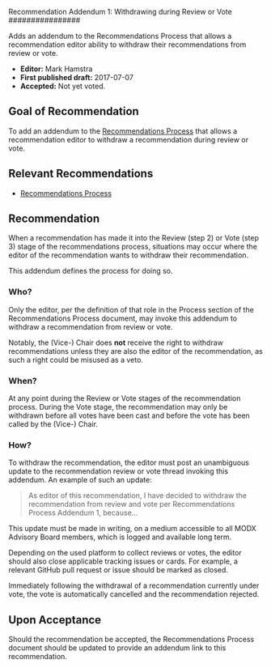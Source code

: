 Recommendation Addendum 1: Withdrawing during Review or Vote
################

Adds an addendum to the Recommendations Process that allows a recommendation editor ability to withdraw their recommendations from review or vote.

* **Editor:** Mark Hamstra
* **First published draft:** 2017-07-07
* **Accepted:** Not yet voted.

## Goal of Recommendation

To add an addendum to the [Recommendations Process](https://docs.google.com/document/d/16aRId889oHBxnUB4kYpToNJsA9_IJfXqvuw0hw32MIU/edit) that allows a recommendation editor to withdraw a recommendation during review or vote.

## Relevant Recommendations

- [Recommendations Process](https://docs.google.com/document/d/16aRId889oHBxnUB4kYpToNJsA9_IJfXqvuw0hw32MIU/edit)

## Recommendation

When a recommendation has made it into the Review (step 2) or Vote (step 3) stage of the recommendations process, situations may occur where the editor of the recommendation wants to withdraw their recommendation. 

This addendum defines the process for doing so.

### Who?

Only the editor, per the definition of that role in the Process section of the Recommendations Process document, may invoke this addendum to withdraw a recommendation from review or vote.

Notably, the (Vice-) Chair does **not** receive the right to withdraw recommendations unless they are also the editor of the recommendation, as such a right could be misused as a veto. 

### When?

At any point during the Review or Vote stages of the recommendation process. During the Vote stage, the recommendation may only be withdrawn before all votes have been cast and before the vote has been called by the (Vice-) Chair. 

### How?

To withdraw the recommendation, the editor must post an unambiguous update to the recommendation review or vote thread invoking this addendum. An example of such an update:

> As editor of this recommendation, I have decided to withdraw the recommendation from review and vote per Recommendations Process Addendum 1, because...

This update must be made in writing, on a medium accessible to all MODX Advisory Board members, which is logged and available long term.  

Depending on the used platform to collect reviews or votes, the editor should also close applicable tracking issues or cards. For example, a relevant GitHub pull request or issue should be marked as closed. 

Immediately following the withdrawal of a recommendation currently under vote, the vote is automatically cancelled and the recommendation rejected. 

## Upon Acceptance

Should the recommendation be accepted, the Recommendations Process document should be updated to provide an addendum link to this recommendation.
